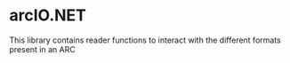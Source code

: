 # arcIO.NET
This library contains reader functions to interact with the different formats present in an ARC
